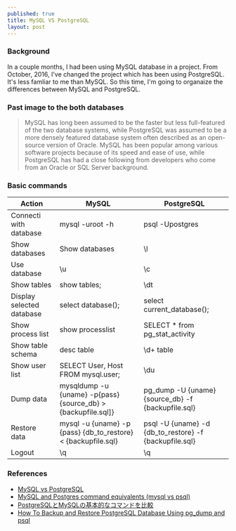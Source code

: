 ```yaml
---
published: true
title: MySQL VS PostgreSQL
layout: post
---
```


### Background
In a couple months, I had been using MySQL database in a project. From October, 2016, I've changed the project which has been using PostgreSQL. It's less famliar to me than MySQL. So this time, I'm going to organaize the differences between MySQL and PostgreSQL.

### Past image to the both databases

> MySQL has long been assumed to be the faster but less full-featured of the two database systems, while PostgreSQL was assumed to be a more densely featured database system often described as an open-source version of Oracle. MySQL has been popular among various software projects because of its speed and ease of use, while PostgreSQL has had a close following from developers who come from an Oracle or SQL Server background.

### Basic commands	

|Action|MySQL| PostgreSQL|
|---|---| ---|
|Connecti with database|mysql -uroot -h| psql -Upostgres|
|Show databases|Show databases| \l|
|Use database|\u| \c|
|Show tables|show tables;| \dt|
|Display selected database|select database();| select current_database();|
|Show process list |show processlist| SELECT * from pg_stat_activity|
|Show table schema |desc table| \d+ table|
|Show user list|SELECT User, Host FROM mysql.user;| \du|
|Dump data|mysqldump -u {uname} -p{pass} {source_db} > {backupfile.sql]}| pg_dump -U {uname} {source_db} -f {backupfile.sql}|
|Restore data|mysql -u {uname} -p {pass} {db_to_restore} < {backupfile.sql}| psql -U {uname} -d {db_to_restore} -f {backupfile.sql}|
|Logout|\q| \q|



### References
- [MySQL vs PostgreSQL](https://www.wikivs.com/wiki/MySQL_vs_PostgreSQL)
- [MySQL and Postgres command equivalents (mysql vs psql)](http://blog.endpoint.com/2009/12/mysql-and-postgres-command-equivalents.html)
- [PostgreSQLとMySQLの基本的なコマンドを比較](http://qiita.com/pugiemonn/items/75870ece3c8476bcb1c8)
- [How To Backup and Restore PostgreSQL Database Using pg_dump and psql](http://www.thegeekstuff.com/2009/01/how-to-backup-and-restore-postgres-database-using-pg_dump-and-psql/)
